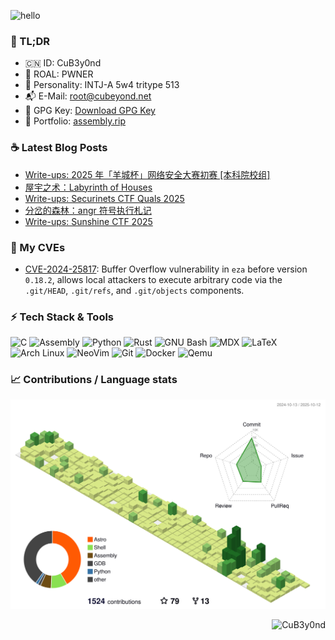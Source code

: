 ![hello](https://github.com/CuB3y0nd/CuB3y0nd/assets/91041570/39cb2514-636d-498f-bf5a-103b61e7728c)

### :jack_o_lantern: TL;DR

- :cn: ID: CuB3y0nd
- :test_tube: ROAL: PWNER
- :baby_chick: Personality: INTJ-A 5w4 tritype 513
- :mailbox_with_mail: E-Mail: [root@cubeyond.net](mailto:root@cubeyond.net)
- :key: GPG Key: [Download GPG Key](https://assembly.rip/public.key)
- :dart: Portfolio: [assembly.rip](https://assembly.rip/)


### :coffee: Latest Blog Posts

<!-- BLOG-POST-LIST:START -->
- [Write-ups: 2025 年「羊城杯」网络安全大赛初赛 [本科院校组]](https://cubeyond.net/posts/write-ups/2025-%E7%BE%8A%E5%9F%8E%E6%9D%AF/)
- [屋宇之术：Labyrinth of Houses](https://cubeyond.net/posts/pwn-notes/labyrinth-of-houses/)
- [Write-ups: Securinets CTF Quals 2025](https://cubeyond.net/posts/write-ups/securinets-ctf-quals-2025/)
- [分岔的森林：angr 符号执行札记](https://cubeyond.net/posts/pwn-notes/angr/)
- [Write-ups: Sunshine CTF 2025](https://cubeyond.net/posts/write-ups/sunshinectf-2025/)
<!-- BLOG-POST-LIST:END -->

### :checkered_flag: My CVEs

 - [CVE-2024-25817](https://www.cve.org/CVERecord?id=CVE-2024-25817): Buffer Overflow vulnerability in `eza` before version `0.18.2`, allows local attackers to execute arbitrary code via the `.git/HEAD`, `.git/refs`, and `.git/objects` components.

### :zap: Tech Stack & Tools

![C](https://img.shields.io/badge/-C-333333?style=flat-square&logo=c)
![Assembly](https://img.shields.io/badge/-Assembly-333333?style=flat-square&logo=pastebin)
![Python](https://img.shields.io/badge/-Python-333333?style=flat-square&logo=python)
![Rust](https://img.shields.io/badge/-Rust-333333?style=flat-square&logo=rust)
![GNU Bash](https://img.shields.io/badge/-GNU_Bash-333333?style=flat-square&logo=gnubash)
![MDX](https://img.shields.io/badge/-MDX-333333?style=flat-square&logo=mdx)
![LaTeX](https://img.shields.io/badge/-LaTeX-333333?style=flat-square&logo=latex)
![Arch Linux](https://img.shields.io/badge/-Arch%20Linux-333333?style=flat-square&logo=archlinux)
![NeoVim](https://img.shields.io/badge/-NeoVim-333333?style=flat-square&logo=neovim)
![Git](https://img.shields.io/badge/-Git-333333?style=flat-square&logo=git)
![Docker](https://img.shields.io/badge/-Docker-333333?style=flat-square&logo=docker)
![Qemu](https://img.shields.io/badge/-Qemu-333333?style=flat-square&logo=qemu)

### :chart_with_upwards_trend: Contributions / Language stats

<div align="center">
  <img src="https://github.com/CuB3y0nd/CuB3y0nd/blob/main/profile-3d-contrib/profile-green-animate.svg" />
</div>

<p align="right">
  <img
    src="https://komarev.com/ghpvc/?username=CuB3y0nd&style=flat-square&abbreviated=true"
    alt="CuB3y0nd"
  />
</p>
